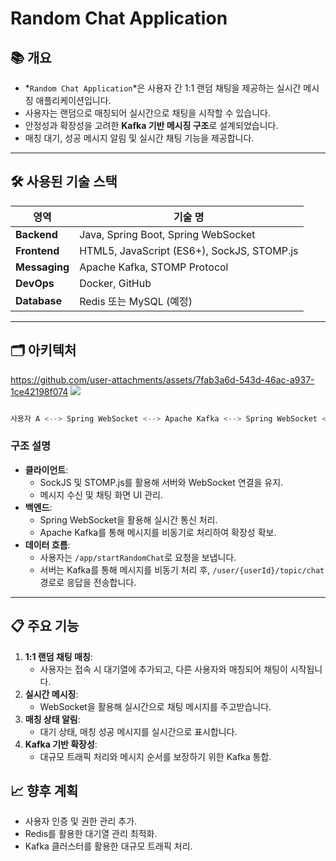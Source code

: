 # **Random Chat Application**

## **📚 개요**

- *`Random Chat Application`*은 사용자 간 1:1 랜덤 채팅을 제공하는 실시간 메시징 애플리케이션입니다.
- 사용자는 랜덤으로 매칭되어 실시간으로 채팅을 시작할 수 있습니다.
- 안정성과 확장성을 고려한 **Kafka 기반 메시징 구조**로 설계되었습니다.
- 매칭 대기, 성공 메시지 알림 및 실시간 채팅 기능을 제공합니다.

---

## **🛠️ 사용된 기술 스택**

| **영역** | **기술 명** |
| --- | --- |
| **Backend** | Java, Spring Boot, Spring WebSocket |
| **Frontend** | HTML5, JavaScript (ES6+), SockJS, STOMP.js |
| **Messaging** | Apache Kafka, STOMP Protocol |
| **DevOps** | Docker, GitHub |
| **Database** | Redis 또는 MySQL (예정) |

---

## **🗂️ 아키텍처**

https://github.com/user-attachments/assets/7fab3a6d-543d-46ac-a937-1ce42198f074
<img src="https://github.com/user-attachments/assets/7fab3a6d-543d-46ac-a937-1ce42198f074"/>

```rust

사용자 A <--> Spring WebSocket <--> Apache Kafka <--> Spring WebSocket <--> 사용자 B

```

### **구조 설명**

- **클라이언트**:
    - SockJS 및 STOMP.js를 활용해 서버와 WebSocket 연결을 유지.
    - 메시지 수신 및 채팅 화면 UI 관리.
- **백엔드**:
    - Spring WebSocket을 활용해 실시간 통신 처리.
    - Apache Kafka를 통해 메시지를 비동기로 처리하여 확장성 확보.
- **데이터 흐름**:
    - 사용자는 `/app/startRandomChat`로 요청을 보냅니다.
    - 서버는 Kafka를 통해 메시지를 비동기 처리 후, `/user/{userId}/topic/chat` 경로로 응답을 전송합니다.

---

## **📋 주요 기능**

1. **1:1 랜덤 채팅 매칭**:
    - 사용자는 접속 시 대기열에 추가되고, 다른 사용자와 매칭되어 채팅이 시작됩니다.
2. **실시간 메시징**:
    - WebSocket을 활용해 실시간으로 채팅 메시지를 주고받습니다.
3. **매칭 상태 알림**:
    - 대기 상태, 매칭 성공 메시지를 실시간으로 표시합니다.
4. **Kafka 기반 확장성**:
    - 대규모 트래픽 처리와 메시지 순서를 보장하기 위한 Kafka 통합.
  

## **📈 향후 계획**
- 사용자 인증 및 권한 관리 추가.
- Redis를 활용한 대기열 관리 최적화.
- Kafka 클러스터를 활용한 대규모 트래픽 처리.
